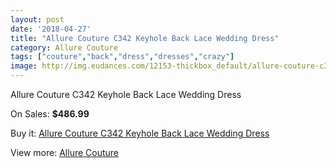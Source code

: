 ```yaml
---
layout: post
date: '2018-04-27'
title: "Allure Couture C342 Keyhole Back Lace Wedding Dress"
category: Allure Couture
tags: ["couture","back","dress","dresses","crazy"]
image: http://img.eudances.com/12153-thickbox_default/allure-couture-c342-keyhole-back-lace-wedding-dress.jpg
---
```

Allure Couture C342 Keyhole Back Lace Wedding Dress

On Sales: **$486.99**
<a href="https://www.eudances.com/en/allure-couture/3795-allure-couture-c342-keyhole-back-lace-wedding-dress.html"><amp-img layout="responsive" width="600" height="600" src="//img.eudances.com/12153-thickbox_default/allure-couture-c342-keyhole-back-lace-wedding-dress.jpg" alt="Allure Couture C342 Keyhole Back Lace Wedding Dress 0" /></a>
<a href="https://www.eudances.com/en/allure-couture/3795-allure-couture-c342-keyhole-back-lace-wedding-dress.html"><amp-img layout="responsive" width="600" height="600" src="//img.eudances.com/12158-thickbox_default/allure-couture-c342-keyhole-back-lace-wedding-dress.jpg" alt="Allure Couture C342 Keyhole Back Lace Wedding Dress 1" /></a>
<a href="https://www.eudances.com/en/allure-couture/3795-allure-couture-c342-keyhole-back-lace-wedding-dress.html"><amp-img layout="responsive" width="600" height="600" src="//img.eudances.com/12157-thickbox_default/allure-couture-c342-keyhole-back-lace-wedding-dress.jpg" alt="Allure Couture C342 Keyhole Back Lace Wedding Dress 2" /></a>
<a href="https://www.eudances.com/en/allure-couture/3795-allure-couture-c342-keyhole-back-lace-wedding-dress.html"><amp-img layout="responsive" width="600" height="600" src="//img.eudances.com/12156-thickbox_default/allure-couture-c342-keyhole-back-lace-wedding-dress.jpg" alt="Allure Couture C342 Keyhole Back Lace Wedding Dress 3" /></a>
<a href="https://www.eudances.com/en/allure-couture/3795-allure-couture-c342-keyhole-back-lace-wedding-dress.html"><amp-img layout="responsive" width="600" height="600" src="//img.eudances.com/12155-thickbox_default/allure-couture-c342-keyhole-back-lace-wedding-dress.jpg" alt="Allure Couture C342 Keyhole Back Lace Wedding Dress 4" /></a>
<a href="https://www.eudances.com/en/allure-couture/3795-allure-couture-c342-keyhole-back-lace-wedding-dress.html"><amp-img layout="responsive" width="600" height="600" src="//img.eudances.com/12154-thickbox_default/allure-couture-c342-keyhole-back-lace-wedding-dress.jpg" alt="Allure Couture C342 Keyhole Back Lace Wedding Dress 5" /></a>

Buy it: [Allure Couture C342 Keyhole Back Lace Wedding Dress](https://www.eudances.com/en/allure-couture/3795-allure-couture-c342-keyhole-back-lace-wedding-dress.html "Allure Couture C342 Keyhole Back Lace Wedding Dress")

View more: [Allure Couture](https://www.eudances.com/en/37-allure-couture "Allure Couture")